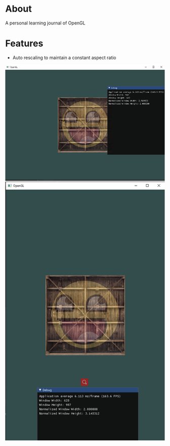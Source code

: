 # About
A personal learning journal of OpenGL


# Features
 - Auto rescaling to maintain a constant aspect ratio

 ![Render output1](Render%20output1.png)
 ![Render output2](Render%20output2.png)